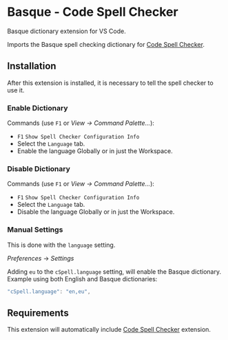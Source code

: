 # Basque - Code Spell Checker

Basque dictionary extension for VS Code.

Imports the Basque spell checking dictionary for [Code Spell Checker](https://marketplace.visualstudio.com/items?itemName=streetsidesoftware.code-spell-checker).

## Installation

After this extension is installed, it is necessary to tell the spell checker to use it.

### Enable Dictionary

Commands (use `F1` or _View -> Command Palette..._):

- `F1` `Show Spell Checker Configuration Info`
- Select the `Language` tab.
- Enable the language Globally or in just the Workspace.

### Disable Dictionary

Commands (use `F1` or _View -> Command Palette..._):

- `F1` `Show Spell Checker Configuration Info`
- Select the `Language` tab.
- Disable the language Globally or in just the Workspace.

### Manual Settings

This is done with the `language` setting.

_Preferences_ -> _Settings_

Adding `eu` to the `cSpell.language` setting, will enable the Basque dictionary.
Example using both English and Basque dictionaries:

```javascript
"cSpell.language": "en,eu",
```

## Requirements

This extension will automatically include [Code Spell Checker](https://marketplace.visualstudio.com/items?itemName=streetsidesoftware.code-spell-checker) extension.
